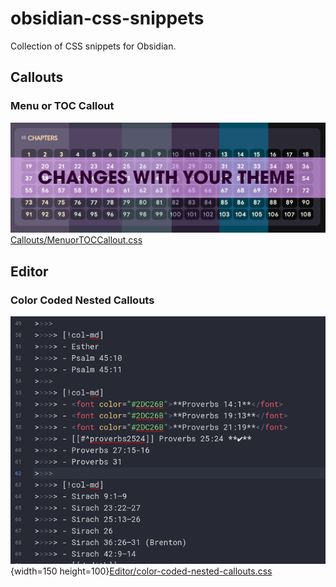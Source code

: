 # obsidian-css-snippets

Collection of CSS snippets for Obsidian. 


## Callouts

### Menu or TOC Callout
![TOC Callout CSS](/Images/menu-toc-callout.png)[Callouts/MenuorTOCCallout.css](/Callouts/MenuorTOCCallout.css)


## Editor

### Color Coded Nested Callouts 

![Nested Callouts](/Images/color-nested-callouts.png){width=150 height=100}[Editor/color-coded-nested-callouts.css](/Editor/color-coded-nested-callouts.css)

